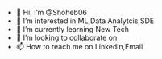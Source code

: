 - 👋 Hi, I’m @Shoheb06
- 👀 I’m interested in ML,Data Analytcis,SDE
- 🌱 I’m currently learning New Tech 
- 💞️ I’m looking to collaborate on 
- 📫 How to reach me on Linkedin,Email

<!---
Shoheb06/Shoheb06 is a ✨ special ✨ repository because its `README.md` (this file) appears on your GitHub profile.
You can click the Preview link to take a look at your changes.
--->
